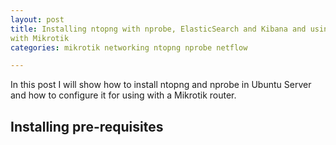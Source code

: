 ```yaml
---
layout: post
title: Installing ntopng with nprobe, ElasticSearch and Kibana and using it
with Mikrotik
categories: mikrotik networking ntopng nprobe netflow

---
```


In this post I will show how to install ntopng and nprobe in Ubuntu Server and
how to configure it for using with a Mikrotik router.

## Installing pre-requisites
